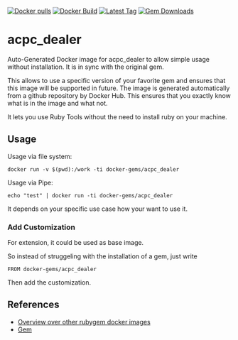 [![Docker pulls](https://img.shields.io/docker/pulls/rubygem/acpc_dealer.svg)](https://hub.docker.com/r/rubygem/acpc_dealer/)
[![Docker Build](https://img.shields.io/docker/automated/rubygem/acpc_dealer.svg)](https://hub.docker.com/r/rubygem/acpc_dealer/)
[![Latest Tag](https://img.shields.io/github/tag/docker-rubygem/acpc_dealer.svg)](https://hub.docker.com/r/rubygem/acpc_dealer/)
[![Gem Downloads](https://img.shields.io/gem/dt/acpc_dealer.svg)](https://rubygems.org/gems/acpc_dealer/)
# acpc_dealer

Auto-Generated Docker image for acpc_dealer to allow simple usage without installation.
It is in sync with the original gem.

This allows to use a specific version of your favorite gem and ensures that this image will be supported in future.
The image is generated automatically from a github repository by Docker Hub.
This ensures that you exactly know what is in the image and what not.

It lets you use Ruby Tools without the need to install ruby on your machine.

## Usage

Usage via file system:

`docker run -v $(pwd):/work -ti docker-gems/acpc_dealer`

Usage via Pipe:

`echo "test" | docker run -ti docker-gems/acpc_dealer`

It depends on your specific use case how your want to use it.

### Add Customization

For extension, it could be used as base image.

So instead of struggeling with the installation of a gem, just write

`FROM docker-gems/acpc_dealer`

Then add the customization.

## References

 - [Overview over other rubygem docker images](https://github.com/thinkbot/docker-rubygem)
 - [Gem](https://rubygems.org/gems/acpc_dealer/)
